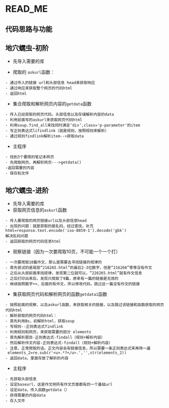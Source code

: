 # READ_ME

## 代码思路与功能

## 地穴蠕虫-初阶

- 先导入需要的库

- 爬取的 `askurl`函数：

```
- 通过传入的链接 url和头部信息 head来获取响应
- 通过响应来获取整个网页的代码html
- 返回html
```



- 集合爬取和解析网页内容的`getdata`函数

```
- 传入已经获取的网页代码，头部信息以及存储解析内容的data
- 利用前面写的askurl来获取网页代码html
- 利用soup.find_all来找同时满足‘div’,class='p-parameter'的item
- 写正则表达式lifindlink（就是规则，按照规则来解析）
- 通过规则findlink解析item-->获取data
```



- 主程序

```
- 找到3个要爬的笔记本网页
- 先爬取网页，再解析网页--->getdata()
-返回需要的内容
- 保存到文件
```





## 地穴蠕虫-进阶

- 先导入需要的库
- 获取网页信息的`askurl`函数

```
- 传入要爬取的网页链接url以及头部信息head
- 出现的问题：就是获取的是乱码，经过查找，补充
html=response.text.encode('iso-8859-1').decode('gbk')
解决乱码问题
- 返回获取的网页代码信息html
```



- 观察链接（因为一次要爬取10页，不可能一个一个打）

```
- 一次要爬取10篇作文，那么是需要去寻找链接的规律的
- 首先尝试的是尾部“216265.html”的最后2-3位数字，但是“216266”等等没有作文
- 之后从头部前面来找规律，发现第二位就可以，“226265.html”就有作文信息
- 之后打印出来后，发现只爬取了9篇，原来有一篇的链接是无效的
- 继续按照数字++，后面的有作文，所以修改代码，跳过这一篇没有作文的链接
```



- 集获取网页代码和解析网页的函数`getdata1`函数

```
- 按照前面的观察，以及askurl函数，来获取相关的链接，以及跳过该链接和函数获取的网页代码html
- 解析获取的网页代码html：
- 首先利用Bs，初解析html，获取soup
- 写规则--正则表达式findlink
- 利用规则和网页，来获取需要的部分 elements
- 首先解析题目-正则表达式-findall（规则+解析内容）
- 然后解析作文内容-正则表达式-findall（规则+解析内容）
- 注意，正常爬取的话，正文内容会有链接信息，所以需要一条正则表达式来再筛一遍
 elements_2=re.sub(r'<u>.*?</u>.','',str(elements_2))
- 返回data，里面存放了解析的内容
```



- 主程序

```
- 先获取头部信息
- 设定baseurl，这是作文网所有作文页面都有的一个基础url
- 设定data，传入函数getdata（）
- 获得需要的内容data
- 存入文件
```

